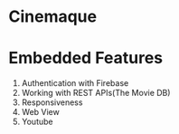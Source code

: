 # Cinemaque


# Embedded Features<br>
1. Authentication with Firebase<br>
2. Working with REST APIs(The Movie DB)<br>
3. Responsiveness<br>
4. Web View<br>
5. Youtube<br>

